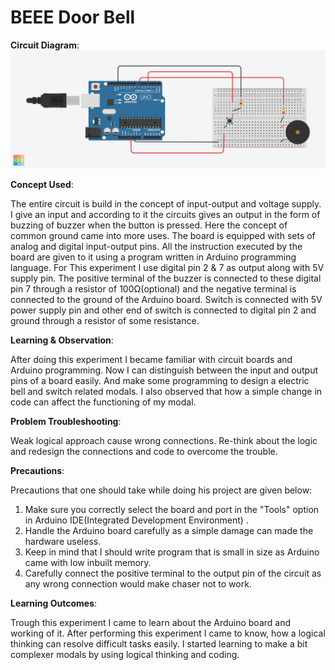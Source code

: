 # BEEE Door Bell

**Circuit Diagram**:
![Exp4](https://github.com/akhilesh0421/BEEE_CU19/blob/master/Exp3_Door_Bell/Door%20Bell.png?raw=true)


**Concept Used**:

The entire circuit is build in the concept of input-output and voltage supply. I give an input and according to it the circuits gives an output in the form of buzzing of buzzer when the button is pressed. Here the concept of common ground came into more uses. The board is equipped with sets of analog and digital input-output pins. All the instruction executed by the board are given to it using a program written in Arduino programming language. For This experiment I use digital pin 2 & 7 as output along with 5V supply pin. The positive terminal of the buzzer is connected to these digital pin 7 through a resistor of 100Ω(optional) and the negative terminal is connected to the ground of the Arduino board. Switch is connected with 5V power supply pin and other end of switch is connected to digital pin 2 and ground through a resistor of some resistance.

**Learning & Observation**:

After doing this experiment I became familiar with circuit boards and Arduino programming. Now I can distinguish between the input and output pins of a board easily. And make some programming to design a electric bell and switch related modals. I also observed that how a simple change in code can affect the functioning of my modal.

**Problem Troubleshooting**:

Weak logical approach cause wrong connections. Re-think about the logic and redesign the connections and code to overcome the trouble.

**Precautions**:

Precautions that one should take while doing his project are given below:

1. Make sure you correctly select the board and port in the "Tools" option in Arduino IDE(Integrated Development Environment) .
2. Handle the Arduino board carefully as a simple damage can made the hardware useless.
3. Keep in mind that I should write program that is small in size as Arduino came with low inbuilt memory.
4. Carefully connect the positive terminal to the output pin of the circuit as any wrong connection would make chaser not to work.

**Learning Outcomes**:

Trough this experiment I came to learn about the Arduino board and working of it. After performing this experiment I came to know, how a logical thinking can resolve difficult tasks easily. I started learning to make a bit complexer modals by using logical thinking and coding.
